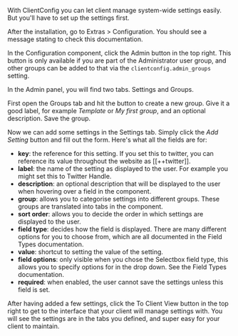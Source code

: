 With ClientConfig you can let client manage system-wide settings easily. But you'll have to set up the settings first.

After the installation, go to Extras > Configuration. You should see a message stating to check this documentation.

In the Configuration component, click the Admin button in the top right. This button is only available if you are part of the Administrator user group, and other groups can be added to that via the `clientconfig.admin_groups` setting.

In the Admin panel, you will find two tabs. Settings and Groups.

First open the Groups tab and hit the button to create a new group. Give it a good label, for example _Template_ or _My first group_, and an optional description. Save the group.

Now we can add some settings in the Settings tab. Simply click the _Add Setting_ button and fill out the form. Here's what all the fields are for:

- **key**: the reference for this setting. If you set this to twitter, you can reference its value throughout the website as [[++twitter]].
- **label**: the name of the setting as displayed to the user. For example you might set this to Twitter Handle.
- **description**: an optional description that will be displayed to the user when hovering over a field in the component.
- **group**: allows you to categorise settings into different groups. These groups are translated into tabs in the component.
- **sort order**: allows you to decide the order in which settings are displayed to the user.
- **field type**: decides how the field is displayed. There are many different options for you to choose from, which are all documented in the Field Types documentation.
- **value**: shortcut to setting the value of the setting.
- **field options**: only visible when you chose the Selectbox field type, this allows you to specify options for in the drop down. See the Field Types documentation.
- **required**: when enabled, the user cannot save the settings unless this field is set.

After having added a few settings, click the To Client View button in the top right to get to the interface that your client will manage settings with. You will see the settings are in the tabs you defined, and super easy for your client to maintain.